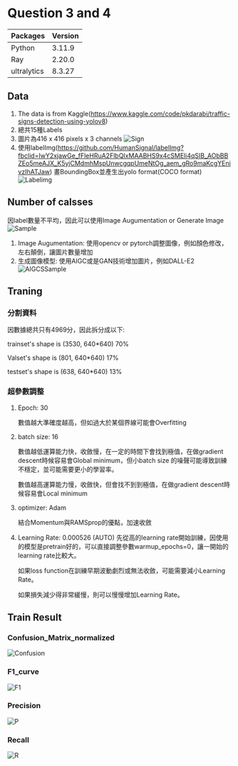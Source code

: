 # Question 3 and 4 

|Packages|Version|
|---|---|
|Python|3.11.9|
|Ray|2.20.0|
|ultralytics|8.3.27|
  
## Data
  1. The data is from Kaggle(https://www.kaggle.com/code/pkdarabi/traffic-signs-detection-using-yolov8)
  2. 總共15種Labels
  3. 圖片為416 x 416 pixels x 3 channels
     ![Sign](https://github.com/Martinyeh81/RayAIModel/blob/main/TrainYOLO/Images/SignExample.png)
  5. 使用labelImg(https://github.com/HumanSignal/labelImg?fbclid=IwY2xjawGe_fFleHRuA2FlbQIxMAABHS9x4cSMEli4qSIB_AObBBZEo5meAJX_K5yjCMdmhMspUnwcgqpUmeNtOg_aem_gRo9maKcgYEnivzIhATJaw) 畫BoundingBox並產生出yolo format(COCO format)
     ![Labelimg](https://github.com/Martinyeh81/RayAIModel/blob/main/TrainYOLO/Images/Labelimg.png)
  
## Number of calsses
  因label數量不平均，因此可以使用Image Augumentation or Generate Image
  ![Sample](https://github.com/Martinyeh81/RayAIModel/blob/main/TrainYOLO/Images/labels.jpg)
  1. Image Augumentation: 使用opencv or pytorch調整圖像，例如顏色修改，左右顛倒，讓圖片數量增加
  2. 生成圖像模型: 使用AIGC或是GAN技術增加圖片，例如DALL-E2
     ![AIGCSSample](https://github.com/Martinyeh81/RayAIModel/blob/main/TrainYOLO/Images/AIGCSSample.png)
  
## Traning
### 分割資料
  因數據總共只有4969分，因此拆分成以下:
  
  trainset's shape is (3530, 640*640) 70%
  
  Valset's shape is (801, 640*640) 17%
  
  testset's shape is (638, 640*640) 13%
### 超參數調整
  1. Epoch: 30

     數值越大準確度越高，但如過大於某個界線可能會Overfitting
  
  3. batch size: 16

     數值越低運算能力快，收斂慢，在一定的時間下會找到極值，在做gradient descent時候容易會Global minimum，但小batch size 的噪聲可能導致訓練不穩定，並可能需要更小的學習率。

     數值越高運算能力慢，收斂快，但會找不到到極值，在做gradient descent時候容易會Local minimum
  
  4. optimizer: Adam

     結合Momentum與RAMSprop的優點，加速收斂
  
  5. Learning Rate: 0.000526 (AUTO)
     先從高的learning rate開始訓練，因使用的模型是pretrain好的，可以直接調整參數warmup_epochs=0，讓一開始的learning rate比較大。

     如果loss function在訓練早期波動劇烈或無法收斂，可能需要減小Learning Rate。

     如果損失減少得非常緩慢，則可以慢慢增加Learning Rate。

## Train Result
### Confusion_Matrix_normalized
![Confusion](https://github.com/Martinyeh81/RayAIModel/blob/main/TrainYOLO/Images/confusion_matrix_normalized.png)

### F1_curve
![F1](https://github.com/Martinyeh81/RayAIModel/blob/main/TrainYOLO/Images/F1_curve.png)

### Precision
![P](https://github.com/Martinyeh81/RayAIModel/blob/main/TrainYOLO/Images/P_curve.png)

### Recall
![R](https://github.com/Martinyeh81/RayAIModel/blob/main/TrainYOLO/Images/R_curve.png)



